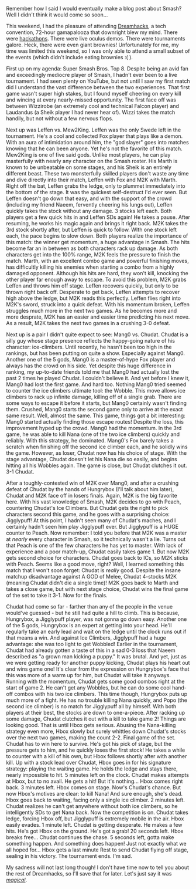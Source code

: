 Remember how I said I would eventually make a blog post about Smash? Well I didn't think it would come so soon...

This weekend, I had the pleasure of attending <a href="https://austin.dreamhack.com/17/">Dreamhacks</a>, a tech convention, 72-hour gamapalooza that downright blew my mind. There were <a href="https://en.wikipedia.org/wiki/Hackathon">hackathons</a>. There were live oculus demos. There were tournaments galore. Heck, there were even giant brownies! Unfortunately for me, my time was limited this weekend, so I was only able to attend a small subset of the events (which didn't include eating brownies :( ).

First up on my agenda: Super Smash Bros. Top 8. Despite being an avid fan and exceedingly mediocre player of Smash, I hadn't ever been to a live tournament. I had seen plenty on YouTube, but not until I saw my first match did I understand the vast difference between the two experiences. That first game wasn't super high stakes, but I found myself cheering on every kill and wincing at every nearly-missed opportunity. The first face off was between Wizzirobe (an extremely cool and technical Falcon player) and Laudandus (a Sheik player I had never hear of). Wizzi takes the match handily, but not without a few nervous flops.

Next up was Leffen vs. Mew2King. Leffen was the only Swede left in the tournament. He's a cool and collected Fox player that plays like a demon. With an aura of intimidation around him, the "god slayer" goes into matches knowing that he can been anyone. Yet he's not the favorite of this match. Mew2King is one of five said gods. Unlike most players, he can play masterfully with nearly any character on the Smash roster. His Marth is known to be unbeatable on some stages, and his Sheik is an entirely different beast. These two monsterfully skilled players don't waste any time and dive directly into their match, Leffen with Fox and M2K with Marth. Right off the bat, Leffen grabs the ledge, only to plummet immediately into the bottom of the stage. It was the quickest self-destruct I'd ever seen. But Leffen doesn't go down that easy, and with the support of the crowd (including my friend Naeem, fervently cheering his lungs out), Leffen quickly takes the stock without any damage. 3 stocks left each. Both players get a few quick hits in and Leffen SDs again! He takes a pause. After resuming, he works his magic again and brings it right back. M2K takes the 3rd stock shortly after, but Leffen is quick to follow. WIth one stock left each, the pace begins to slow down. Both players realize the importance of this match: the winner get momentum, a huge advantage in Smash. The hits become far an in between as both characters rack up damage. As both characters get into the 100% range, M2K feels the pressure to finish the match. Marth, with an excellent combo game and powerful finishing moves, has difficultly killing his enemies when starting a combo from a highly damaged opponent. Although his hits are hard, they won't kill, knocking the other player far enough away to escape. To avoid this problem, M2K grabs Leffen and throws him off stage. Leffen recovers quickly, but only to be thrown right back off. Desperate to get back, Leffen attempts to recover high above the ledge, but M2K reads this perfectly. Leffen flies right into M2K's sword, struck into a quick defeat. With his momentum broken, Leffen struggles much more in the next two games. As he becomes more and more desprate, M2K has an easier and easier time predicting his next move. As a result, M2K takes the next two games in a crushing 3-0 defeat.

Next up is a pair I didn't quite expect to see: Mang0 vs. Chudat. Chudat is a silly guy whose stage presence reflects the happy-going nature of his character: ice-climbers. Until recently, he hasn't been too high in the rankings, but has been putting on quite a show. Especially against Mang0. Another one of the 5 gods, Mang0 is a master-of-hype Fox player and always has the crowd on his side. Yet despite this huge difference in ranking, my up-to-date friends told me that Mang0 had actually lost the past 2 times he played Chudat. I couldn't believe it. And yet before I knew it, Mang0 had lost the first game. And hard too. Nothing Mang0 tried seemed to counter the ice climbers ultimate tool: the Wobble. This move allows ice climbers to rack up infinite damage, killing off of a single grab. There are some ways to escape it before it starts, but Mang0 certainly wasn't finding them. Crushed, Mang0 starts the second game only to arrive at the exact same result. Well, almost the same. This game, things got a bit interesting: Mang0 started actually finding those escape routes! Despite the loss, this improvement hyped up the crowd. Mang0 had the momentum. In the 3rd game, he was able to kill Nana (one of the two ice climbers) quickly and reliably. With this strategy, he dominated. Mang0's Fox barely takes a scratch when finishing off the second ice climber each, and he solidly wins the game. However, as loser, Chudat now has his choice of stage. With the stage advantage, Chudat doesn't let his Nana die so easily, and begins hitting all his Wobbles again. The game is close, but Chudat clutches it out. 3-1 Chudat.

After a toughly-contested win of M2K over Mang0, and after a crushing defeat of Chudat by the hands of Hungrybox (I'll talk about him later), Chudat and M2K face off in losers finals. Again, M2K is the big favorite here. With his vast knowledge of Smash, M2K decides to go with Peach, countering Chudat's Ice Climbers. But Chudat gets the right to pick characters second this game, and he goes with a surprising choice: Jigglypuff! At this point, I hadn't seen many of Chudat's maches, and I certainly hadn't seen him play Jigglypuff ever. But Jigglypuff is a HUGE counter to Peach. Now remember: I told you before that M2K was a master at <i>nearly</i> every character in Smash, so it technically wasn't a lie. Turns out that Peach is one of the few characters he has yet to master. With lack of experience and a poor match-up, Chudat easily takes game 1. But now M2K gets second choice for characters. Chudat goes back to ICs, so M2K sticks with Peach. Seems like a good move, right? Well, I learned something this match that I won't soon forget: Chudat is <i>really</i> good. Despite the insane matchup disadvantage against A GOD of Melee, Chudat 4-stocks M2K (meaning Chudat didn't die a single time)! M2K goes back to Marth and takes a close game, but with next stage choice, Chudat wins the final game of the set to take it 3-1. Now for the finals.

Chudat had come so far - farther than any of the people in the venue would've guessed - but he still had quite a hill to climb. This is because, Hungrybox, a Jigglypuff player, was not gonna go down easy. Another one of the 5 gods, Hungrybox is an expert at getting into your head. He'll regularly take an early lead and wait on the ledge until the clock runs out if that means a win. And against Ice Climbers, Jigglypuff had a huge advantage: she was too light to get Wobbled! Earlier in the tournament, Chudat had already gotten a taste of this in a sad 0-3 loss that Naeem described as "a grown man kicking a puppy." It was brutal. And yet, just as we were getting ready for another puppy kicking, Chudat plays his heart out and wins game one! It's clear from the expression on Hungrybox's face that this was more of a warm up for him, but Chudat will take it anyways. Running with the momentum, Chudat gets some good combos right at the start of game 2. He can't get any Wobbles, but he can do some cool hand-off combos with his two ice climbers. This time though, Hungrybox puts up much more of a fight. He has no trouble killing Nana quickly, and Popo (the second ice climber) is no match for Jigglypuff all by himself. With both players at their best, the stocks are down to one-a-piece. After racking up some damage, Chudat clutches it out with a kill to take game 2! Things are looking good. That is until Hbox gets serious. Abusing the Nana-killing strategy even more, Hbox slowly but surely whittles down Chudat's stocks over the next two games, making the count 2-2. 
Final game of the set. Chudat has to win here to survive. He's got his pick of stage, but the pressure gets to him, and he quickly loses the first stock! He takes a while to counter with a kill of his own, but Hbox follows shortly after with another kill. Up with a stock lead over Chudat, Hbox goes in for his signature strategy: playing the waiting game. He holds the ledge and stays there, nearly impossible to hit. 5 minutes left on the clock. Chudat makes attempts at Hbox, but to no avail. He gets a hit! But it's nothing... Hbox comes right back. 3 minutes left. Hbox comes on stage. Now's Chudat's chance. But now Hbox's motives are clear: to kill Nana! And sure enough, she's dead. Hbox goes back to waiting, facing only a single ice climber. 2 minutes left. Chudat realizes he can't get anywhere without both ice climbers, so he intelligently SDs to get Nana back. Now the competition is on. Chudat takes ledge, forcing Hbox off, but Jigglypuff is extremely mobile in the air. Hbox easily evades. 1 minute left. Chudat is getting desperate. He makes a few hits. He's got Hbox on the ground. He's got a grab! 20 seconds left. Hbox breaks free... Chudat continues the chase. 5 seconds left, gotta make something happen. And something does happen! Just not exactly what we all hoped for... Hbox gets a last minute Rest to send Chudat flying off stage, sealing in his victory. The tournament ends. I'm sad.

My sadness will not last long though! I don't have time now to tell you about the rest of Dreamhacks, so I'll save that for later. Let's just say it was <a href="http://www.insomniacgames.com/games/the-unspoken/"><i>magical</i></a>.
